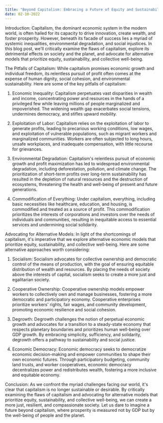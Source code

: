 ```yaml
---
title: "Beyond Capitalism: Embracing a Future of Equity and Sustainability"
date: 02-10-2022
---
```


Introduction:
Capitalism, the dominant economic system in the modern world, is often hailed for its capacity to drive innovation, create wealth, and foster prosperity. However, beneath its facade of success lies a myriad of systemic inequalities, environmental degradation, and social injustices. In this blog post, we'll critically examine the flaws of capitalism, explore its detrimental effects on society and the planet, and advocate for alternative models that prioritize equity, sustainability, and collective well-being.

The Pitfalls of Capitalism:
While capitalism promises economic growth and individual freedom, its relentless pursuit of profit often comes at the expense of human dignity, social cohesion, and environmental sustainability. Here are some of the key pitfalls of capitalism:

1. Economic Inequality: Capitalism perpetuates vast disparities in wealth and income, concentrating power and resources in the hands of a privileged few while leaving millions of people marginalized and impoverished. The widening wealth gap exacerbates social tensions, undermines democracy, and stifles upward mobility.

2. Exploitation of Labor: Capitalism relies on the exploitation of labor to generate profits, leading to precarious working conditions, low wages, and exploitation of vulnerable populations, such as migrant workers and marginalized communities. Workers are often subjected to long hours, unsafe workplaces, and inadequate compensation, with little recourse for grievances.

3. Environmental Degradation: Capitalism's relentless pursuit of economic growth and profit maximization has led to widespread environmental degradation, including deforestation, pollution, and climate change. The prioritization of short-term profits over long-term sustainability has resulted in the depletion of natural resources and the destruction of ecosystems, threatening the health and well-being of present and future generations.

4. Commodification of Everything: Under capitalism, everything, including basic necessities like healthcare, education, and housing, is commodified and treated as a source of profit. This commodification prioritizes the interests of corporations and investors over the needs of individuals and communities, resulting in inequitable access to essential services and undermining social solidarity.

Advocating for Alternative Models:
In light of the shortcomings of capitalism, it's imperative that we explore alternative economic models that prioritize equity, sustainability, and collective well-being. Here are some alternative approaches worth considering:

1. Socialism: Socialism advocates for collective ownership and democratic control of the means of production, with the goal of ensuring equitable distribution of wealth and resources. By placing the needs of society above the interests of capital, socialism seeks to create a more just and egalitarian society.

2. Cooperative Ownership: Cooperative ownership models empower workers to collectively own and manage businesses, fostering a more democratic and participatory economy. Cooperative enterprises prioritize workers' rights, fair wages, and community development, promoting economic resilience and social cohesion.

3. Degrowth: Degrowth challenges the notion of perpetual economic growth and advocates for a transition to a steady-state economy that respects planetary boundaries and prioritizes human well-being over GDP growth. By embracing simplicity, sufficiency, and solidarity, degrowth offers a pathway to sustainability and social justice.

4. Economic Democracy: Economic democracy seeks to democratize economic decision-making and empower communities to shape their own economic futures. Through participatory budgeting, community land trusts, and worker cooperatives, economic democracy decentralizes power and redistributes wealth, fostering a more inclusive and equitable economy.

Conclusion:
As we confront the myriad challenges facing our world, it's clear that capitalism is no longer sustainable or desirable. By critically examining the flaws of capitalism and advocating for alternative models that prioritize equity, sustainability, and collective well-being, we can create a more just, resilient, and compassionate society. Let us dare to imagine a future beyond capitalism, where prosperity is measured not by GDP but by the well-being of people and the planet.
